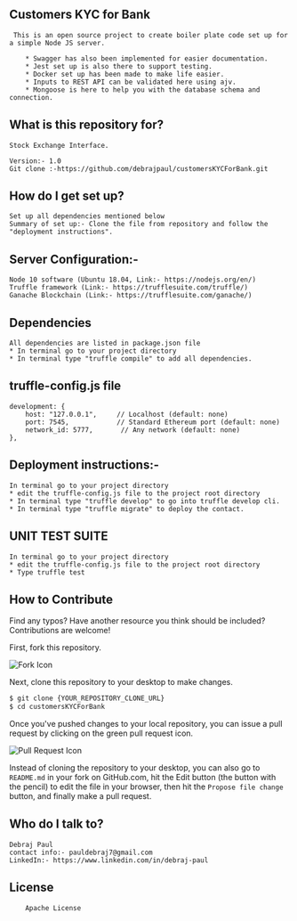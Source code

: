 ## Customers KYC for Bank

     This is an open source project to create boiler plate code set up for a simple Node JS server.
     
        * Swagger has also been implemented for easier documentation.
        * Jest set up is also there to support testing.
        * Docker set up has been made to make life easier.
        * Inputs to REST API can be validated here using ajv.
        * Mongoose is here to help you with the database schema and connection.

## What is this repository for?

    Stock Exchange Interface.

    Version:- 1.0
    Git clone :-https://github.com/debrajpaul/customersKYCForBank.git

## How do I get set up?

    Set up all dependencies mentioned below
    Summary of set up:- Clone the file from repository and follow the "deployment instructions".

## Server Configuration:-

    Node 10 software (Ubuntu 18.04, Link:- https://nodejs.org/en/)
    Truffle framework (Link:- https://trufflesuite.com/truffle/)
    Ganache Blockchain (Link:- https://trufflesuite.com/ganache/)

## Dependencies

    All dependencies are listed in package.json file
    * In terminal go to your project directory
    * In terminal type "truffle compile" to add all dependencies.

## truffle-config.js file

```
development: {
    host: "127.0.0.1",     // Localhost (default: none)
    port: 7545,            // Standard Ethereum port (default: none)
    network_id: 5777,       // Any network (default: none)
},
```

## Deployment instructions:-

    In terminal go to your project directory
    * edit the truffle-config.js file to the project root directory
    * In terminal type "truffle develop" to go into truffle develop cli.
    * In terminal type "truffle migrate" to deploy the contact.

## UNIT TEST SUITE

    In terminal go to your project directory
    * edit the truffle-config.js file to the project root directory
    * Type truffle test
## How to Contribute

Find any typos? Have another resource you think should be included? Contributions are welcome!

First, fork this repository.

![Fork Icon](images/fork-icon.png)

Next, clone this repository to your desktop to make changes.

```sh
$ git clone {YOUR_REPOSITORY_CLONE_URL}
$ cd customersKYCForBank
```

Once you've pushed changes to your local repository, you can issue a pull request by clicking on the green pull request icon.

![Pull Request Icon](images/pull-request-icon.png)

Instead of cloning the repository to your desktop, you can also go to `README.md` in your fork on GitHub.com, hit the Edit button (the button with the pencil) to edit the file in your browser, then hit the `Propose file change` button, and finally make a pull request.

## Who do I talk to?

    Debraj Paul
    contact info:- pauldebraj7@gmail.com
    LinkedIn:- https://www.linkedin.com/in/debraj-paul

## License

        Apache License

